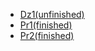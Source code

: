 - [Dz1(unfinished)](https://github.com/Gwynbleidd0241/--Konf./tree/main/Dz1)
- [Pr1(finished)](https://github.com/Gwynbleidd0241/--Konf./blob/main/Pr1.md)
- [Pr2(finished)](https://github.com/Gwynbleidd0241/--Konf./blob/main/Pr2.md)

